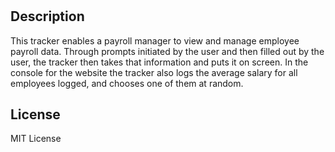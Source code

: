 # <Payroll-Tracker>

## Description

This tracker enables a payroll manager to view and manage employee payroll data.
Through prompts initiated by the user and then filled out by the user, the tracker then takes that information and puts it on screen.
In the console for the website the tracker also logs the average salary for all employees logged, and chooses one of them at random.

## License

MIT License



